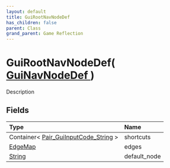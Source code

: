 ```yaml
---
layout: default
title: GuiRootNavNodeDef
has_children: false
parent: Class
grand_parent: Game Reflection
---
```

# GuiRootNavNodeDef( [ GuiNavNodeDef ](/riftbreaker-wiki/docs/game-reflection/classes/gui_nav_node_def/) )
Description 

## Fields

| Type | Name |
|:----------|:--------------|
| Container< [Pair_GuiInputCode_String](/riftbreaker-wiki/docs/game-reflection/classes/pair__gui_input_code__string/) > | shortcuts |
| [EdgeMap](/riftbreaker-wiki/docs/game-reflection/classes/edge_map/) | edges |
| [String](/riftbreaker-wiki/docs/game-reflection/components/string/) | default_node |

